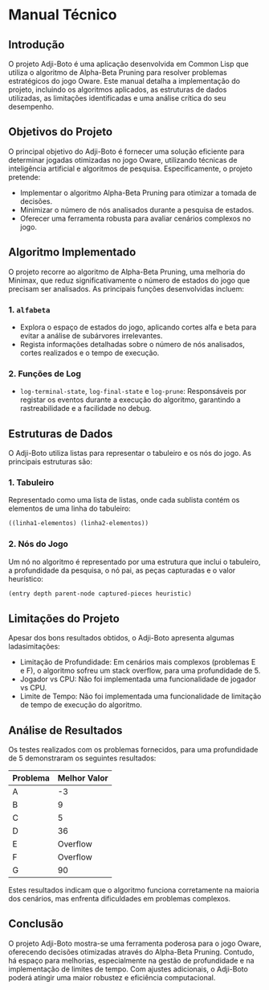 # Manual Técnico

## Introdução
O projeto Adji-Boto é uma aplicação desenvolvida em Common Lisp que utiliza o algoritmo de Alpha-Beta Pruning para resolver problemas estratégicos do jogo Oware. Este manual detalha a implementação do projeto, incluindo os algoritmos aplicados, as estruturas de dados utilizadas, as limitações identificadas e uma análise crítica do seu desempenho.

## Objetivos do Projeto
O principal objetivo do Adji-Boto é fornecer uma solução eficiente para determinar jogadas otimizadas no jogo Oware, utilizando técnicas de inteligência artificial e algoritmos de pesquisa. Especificamente, o projeto pretende:
- Implementar o algoritmo Alpha-Beta Pruning para otimizar a tomada de decisões.
- Minimizar o número de nós analisados durante a pesquisa de estados.
- Oferecer uma ferramenta robusta para avaliar cenários complexos no jogo.

## Algoritmo Implementado
O projeto recorre ao algoritmo de Alpha-Beta Pruning, uma melhoria do Minimax, que reduz significativamente o número de estados do jogo que precisam ser analisados. As principais funções desenvolvidas incluem:

### 1. `alfabeta`
- Explora o espaço de estados do jogo, aplicando cortes alfa e beta para evitar a análise de subárvores irrelevantes.
- Regista informações detalhadas sobre o número de nós analisados, cortes realizados e o tempo de execução.

### 2. Funções de Log
- `log-terminal-state`, `log-final-state` e `log-prune`: Responsáveis por registar os eventos durante a execução do algoritmo, garantindo a rastreabilidade e a facilidade no debug.

## Estruturas de Dados
O Adji-Boto utiliza listas para representar o tabuleiro e os nós do jogo. As principais estruturas são:

### 1. Tabuleiro
Representado como uma lista de listas, onde cada sublista contém os elementos de uma linha do tabuleiro:
```lisp
((linha1-elementos) (linha2-elementos))
```

### 2. Nós do Jogo
Um nó no algoritmo é representado por uma estrutura que inclui o tabuleiro, a profundidade da pesquisa, o nó pai, as peças capturadas e o valor heurístico:
```lisp
(entry depth parent-node captured-pieces heuristic)
```

## Limitações do Projeto
Apesar dos bons resultados obtidos, o Adji-Boto apresenta algumas ladasimitações:
- Limitação de Profundidade: Em cenários mais complexos (problemas E e F), o algoritmo sofreu um stack overflow, para uma profundidade de 5.
- Jogador vs CPU: Não foi implementada uma funcionalidade de jogador vs CPU.
- Limite de Tempo: Não foi implementada uma funcionalidade de limitação de tempo de execução do algoritmo.

## Análise de Resultados
Os testes realizados com os problemas fornecidos, para uma profundidade de 5 demonstraram os seguintes resultados:

| Problema | Melhor Valor |
|----------|---------------|
| A        | -3            |
| B        | 9             |
| C        | 5             |
| D        | 36            |
| E        | Overflow      |
| F        | Overflow      |
| G        | 90            |

Estes resultados indicam que o algoritmo funciona corretamente na maioria dos cenários, mas enfrenta dificuldades em problemas complexos.

## Conclusão
O projeto Adji-Boto mostra-se uma ferramenta poderosa para o jogo Oware, oferecendo decisões otimizadas através do Alpha-Beta Pruning. Contudo, há espaço para melhorias, especialmente na gestão de profundidade e na implementação de limites de tempo. Com ajustes adicionais, o Adji-Boto poderá atingir uma maior robustez e eficiência computacional.

